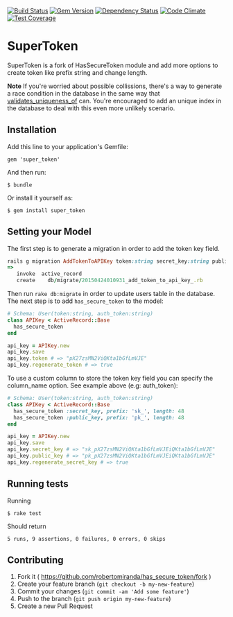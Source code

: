 [![Build Status](https://travis-ci.org/ecleel/super_token.svg?branch=master)](https://travis-ci.org/ecleel/super_token)
[![Gem Version](https://badge.fury.io/rb/super_token.svg)](https://badge.fury.io/rb/super_token)
[![Dependency Status](https://gemnasium.com/robertomiranda/has_secure_token.svg)](https://gemnasium.com/ecleel/super_token)
[![Code Climate](https://codeclimate.com/github/ecleel/super_token/badges/gpa.svg)](https://codeclimate.com/github/ecleel/super_token)
[![Test Coverage](https://codeclimate.com/github/ecleel/super_token/badges/coverage.svg)](https://codeclimate.com/github/ecleel/super_token/coverage)

# SuperToken

SuperToken is a fork of HasSecureToken module and add more options to create token like prefix string and change length.

**Note** If you're worried about possible collissions, there's a way to generate a race condition in the database in the same way that [validates_uniqueness_of](http://api.rubyonrails.org/classes/ActiveRecord/Validations/ClassMethods.html) can. You're encouraged to add an unique index in the database to deal with this even more unlikely scenario.

## Installation

Add this line to your application's Gemfile:

    gem 'super_token'

And then run:

    $ bundle

Or install it yourself as:

    $ gem install super_token

## Setting your Model

The first step is to generate a migration in order to add the token key field.

```ruby
rails g migration AddTokenToAPIKey token:string secret_key:string public_key:string
=>
   invoke  active_record
   create    db/migrate/20150424010931_add_token_to_api_key_.rb
```

Then run `rake db:migrate` in order to update users table in the database. The next step is to add `has_secure_token`
 to the model:
```ruby
# Schema: User(token:string, auth_token:string)
class APIKey < ActiveRecord::Base
  has_secure_token
end

api_key = APIKey.new
api_key.save
api_key.token # => "pX27zsMN2ViQKta1bGfLmVJE"
api_key.regenerate_token # => true
```

To use a custom column to store the token key field you can specify the column_name option. See example above (e.g: auth_token):

```ruby
# Schema: User(token:string, auth_token:string)
class APIKey < ActiveRecord::Base
  has_secure_token :secret_key, prefix: 'sk_', length: 48
  has_secure_token :public_key, prefix: 'pk_', length: 48
end

api_key = APIKey.new
api_key.save
api_key.secret_key # => "sk_pX27zsMN2ViQKta1bGfLmVJEiQKta1bGfLmVJE"
api_key.public_key # => "pk_pX27zsMN2ViQKta1bGfLmVJEiQKta1bGfLmVJE"
api_key.regenerate_secret_key # => true
```

## Running tests

Running

```shell
$ rake test
```

Should return

```shell
5 runs, 9 assertions, 0 failures, 0 errors, 0 skips
```

## Contributing

1. Fork it ( https://github.com/robertomiranda/has_secure_token/fork )
2. Create your feature branch (`git checkout -b my-new-feature`)
3. Commit your changes (`git commit -am 'Add some feature'`)
4. Push to the branch (`git push origin my-new-feature`)
5. Create a new Pull Request

